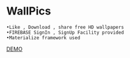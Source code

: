 # WallPics

    •Like , Download , share free HD wallpapers
    •FIREBASE SignIn , SignUp Facility provided
    •Materialize framework used

[DEMO](https://blog-5946b.firebaseapp.com)
